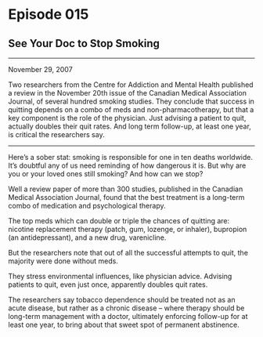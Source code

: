 # Episode 015

## See Your Doc to Stop Smoking

---

November 29, 2007

Two researchers from the Centre for Addiction and Mental Health published a review in the November 20th issue of the Canadian Medical Association Journal, of several hundred smoking studies. They conclude that success in quitting depends on a combo of meds and non-pharmacotherapy, but that a key component is the role of the physician. Just advising a patient to quit, actually doubles their quit rates. And long term follow-up, at least one year, is critical the researchers say.

---

Here’s a sober stat: smoking is responsible for one in ten deaths worldwide. It’s doubtful any of us need reminding of how dangerous it is. But why are you or your loved ones still smoking? And how can we stop?

Well a review paper of more than 300 studies, published in the Canadian Medical Association Journal, found that the best treatment is a long-term combo of medication and psychological therapy.

The top meds which can double or triple the chances of quitting are: nicotine replacement therapy (patch, gum, lozenge, or inhaler), bupropion (an antidepressant), and a new drug, varenicline.

But the researchers note that out of all the successful attempts to quit, the majority were done without meds.

They stress environmental influences, like physician advice. Advising patients to quit, even just once, apparently doubles quit rates.

The researchers say tobacco dependence should be treated not as an acute disease, but rather as a chronic disease – where therapy should be long-term management with a doctor, ultimately enforcing follow-up for at least one year, to bring about that sweet spot of permanent abstinence.

